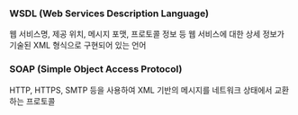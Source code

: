 ### WSDL (Web Services Description Language)
웹 서비스명, 제공 위치, 메시지 포맷, 프로토콜 정보 등 웹 서비스에 대한 상세 정보가 기술된 XML 형식으로 구현되어 있는 언어

### SOAP (Simple Object Access Protocol)
HTTP, HTTPS, SMTP 등을 사용하여 XML 기반의 메시지를 네트워크 상태에서 교환하는 프로토콜